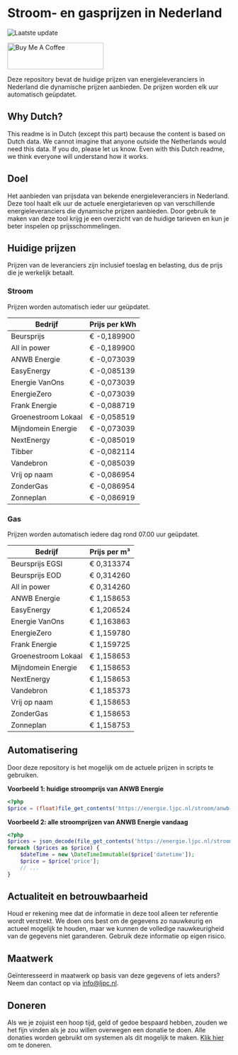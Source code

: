 # Stroom- en gasprijzen in Nederland

![Laatste update](https://img.shields.io/badge/laatste%20update-2025--04--27%2013%3A00%20CET-brightgreen)

<a href="https://www.buymeacoffee.com/Lars-" target="_blank"><img src="https://cdn.buymeacoffee.com/buttons/v2/default-orange.png" alt="Buy Me A Coffee" height="60" style="height: 60px !important;width: 217px !important;" ></a>

Deze repository bevat de huidige prijzen van energieleveranciers in Nederland die dynamische prijzen aanbieden. De prijzen worden elk uur automatisch geüpdatet.

## Why Dutch?

This readme is in Dutch (except this part) because the content is based on Dutch data. We cannot imagine that anyone outside the Netherlands would need this data. If you do, please let us know. Even with this Dutch readme, we think
everyone will understand how it works.

## Doel

Het aanbieden van prijsdata van bekende energieleveranciers in Nederland. Deze tool haalt elk uur de actuele energietarieven op van verschillende energieleveranciers die dynamische prijzen aanbieden. Door gebruik te maken van deze tool
krijg je een overzicht van de huidige tarieven en kun je beter inspelen op prijsschommelingen.

## Huidige prijzen

Prijzen van de leveranciers zijn inclusief toeslag en belasting, dus de prijs die je werkelijk betaalt.

### Stroom

Prijzen worden automatisch ieder uur geüpdatet.

 Bedrijf | Prijs per kWh 
---------|---------------
Beursprijs | € -0,189900
All in power | € -0,189900
ANWB Energie | € -0,073039
EasyEnergy | € -0,085139
Energie VanOns | € -0,073039
EnergieZero | € -0,073039
Frank Energie | € -0,088719
Groenestroom Lokaal | € -0,058519
Mijndomein Energie | € -0,073039
NextEnergy | € -0,085019
Tibber | € -0,082114
Vandebron | € -0,085039
Vrij op naam | € -0,086954
ZonderGas | € -0,086954
Zonneplan | € -0,086919


### Gas

Prijzen worden automatisch iedere dag rond 07.00 uur geüpdatet.

 Bedrijf | Prijs per m³ 
---------|--------------
Beursprijs EGSI | € 0,313374
Beursprijs EOD | € 0,314260
All in power | € 0,314260
ANWB Energie | € 1,158653
EasyEnergy | € 1,206524
Energie VanOns | € 1,163863
EnergieZero | € 1,159780
Frank Energie | € 1,159725
Groenestroom Lokaal | € 1,158653
Mijndomein Energie | € 1,158653
NextEnergy | € 1,158653
Vandebron | € 1,185373
Vrij op naam | € 1,158653
ZonderGas | € 1,158653
Zonneplan | € 1,158753


## Automatisering

Door deze repository is het mogelijk om de actuele prijzen in scripts te gebruiken.

**Voorbeeld 1: huidige stroomprijs van ANWB Energie**

```php
<?php
$price = (float)file_get_contents('https://energie.ljpc.nl/stroom/anwb-energie-nu.txt');

```

**Voorbeeld 2: alle stroomprijzen van ANWB Energie vandaag**

```php
<?php
$prices = json_decode(file_get_contents('https://energie.ljpc.nl/stroom/all-in-power-vandaag.json'),true);
foreach ($prices as $price) {
    $dateTime = new \DateTimeImmutable($price['datetime']);
    $price = $price['price'];
    // ...
}
```

## Actualiteit en betrouwbaarheid

Houd er rekening mee dat de informatie in deze tool alleen ter referentie wordt verstrekt. We doen ons best om de gegevens zo nauwkeurig en actueel mogelijk te houden, maar we kunnen de volledige nauwkeurigheid van de gegevens niet
garanderen. Gebruik deze informatie op eigen risico.

## Maatwerk

Geïnteresseerd in maatwerk op basis van deze gegevens of iets anders? Neem dan contact op
via [info@ljpc.nl](mailto:info@ljpc.nl?subject=Energie%20prijzen).

## Doneren

Als we je zojuist een hoop tijd, geld of gedoe bespaard hebben, zouden we het fijn vinden als je zou willen overwegen een
donatie te doen. Alle donaties worden gebruikt om systemen als dit mogelijk te
maken. [Klik hier](https://www.buymeacoffee.com/Lars-) om te doneren.
